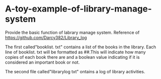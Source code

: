 # A-toy-example-of-library-manage-system
Provide the basic function of labrary manage system. Reference of https://github.com/Darcy382/Library_log

The first called"booklist. txt" contains a list of the books in the library. Each line of booklist. txt will be formatted as
<name of book>#<number of copies >#<important>.This will indicate how many copies of each book there are and a boolean value indicating if it is considered an important book or not.

The second file called"librarylog txt" ontains a log of library activities.
